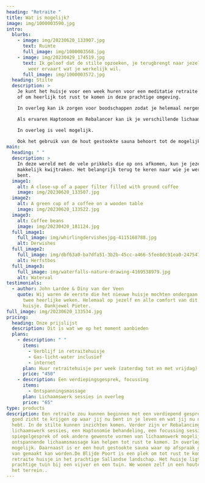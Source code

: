 ```yaml
---
heading: "Retraite "
title: Wat is mogelijk?
image: img/1000003590.jpg
intro:
  blurbs:
    - image: img/20230620_133907.jpg
      text: Ruimte
      full_image: img/1000003568.jpg
    - image: img/20230429_174519.jpg
      text: Ik geloof dat de stilte opzoeken, je terugbrengt naar jezelf waardoor je
        weer ervaart wat je werkelijk wil.
      full_image: img/1000003572.jpg
  heading: Stilte
  description: >
    Je kunt het huisje voor een week huren voor een meditatie retraite op jezelf
    of om heerlijk tot rust te komen in deze prachtige omgeving.

    In overleg kan ik zorgen voor boodschappen zodat je helemaal nergens heen hoeft.

    Als ervaren Haptonoom en Rebalancer kan ik je verschillende lichaamsgerichte sessies aanbieden (zie ook www.praktijkdepoort.nl).

    In overleg is veel mogelijk. 

    Ook het gebruik van de hout gestookte sauna behoort tot de mogelijkheden. 
main:
  heading: " "
  description: >
    In deze wereld met de vele prikkels die op ons afkomen, kun je jezelf
    makkelijk kwijtraken. Het belangrijk terug te keren naar wie je werkelijk
    bent. 
  image1:
    alt: A close-up of a paper filter filled with ground coffee
    image: img/20230620_133507.jpg
  image2:
    alt: A green cup of a coffee on a wooden table
    image: img/20230620_133522.jpg
  image3:
    alt: Coffee beans
    image: img/20230420_181124.jpg
  full_image1:
    full_image: img/whirlingdervishesjpg-4115168788.jpg
    alt: Derwishes
  full_image2:
    full_image: img/dbf63a0-ba7dfa51-3b2b-45cc-a466-5fee8dc91ea0-2475470640.jpg
    alt: Herfstbos
  full_image3:
    full_image: img/waterfalls-nature-drawing-4169538979.jpg
    alt: Waterval
testimonials:
  - author: John Lardee & Diny van der Veen
    quote: Wij waren de eerste die het nieuwe huisje mochten ondergaan. Het ware
      twee heerlijke weken. Helemaal op jezelf en alle comfort van dit retraite
      huisje. Dankjewel Pieter.
full_image: img/20230620_133534.jpg
pricing:
  heading: Onze prijslijst
  description: Dit is wat we op het moment aanbieden
  plans:
    - description: " "
      items:
        - Verblijf in retraitehuisje
        - Gas-licht-water inclusief
        - internet
      plan: Huur retraitehuisje per week (zaterdag tot en met vrijdag)
      price: "450"
    - description: Een verdiepingsgesprek, focussing
      items:
        - Ontspanningsmassage
      plan: Lichaamswerk sessies in overleg
      price: "65"
type: products
description: Een retraite zou kunnen beginnen met een verdiepend gesprek, om
  goed zicht te krijgen op waar jij nu bent in je leven en wat jij nu nodig
  hebt. In de stilte kunnen inzichten komen. Verder zijn er Rebalancing
  lichaamswerk sessies, een Haptonomie behandeling, een focussing sessie, en
  spiegelgesprek of ook andere gewenste vormen van lichaamswerk mogelijk. Een
  ontspannende lichaamsmassage kan helpen tot rust te komen. In overleg is veel
  mogelijk. Daarnaast is er een hout gestookte sauna waar op afspraak gebruik
  van gemaakt kan worden.De Blijde Poort is een plek om tot rust te komen in ons
  retraite huisje in het prachtige Sallandse landschap. Het huisje ligt in een
  prachtige tuin bij een vijver en een tuin. We wonen zelf in een houten huis op
  het terrein..
---
```

